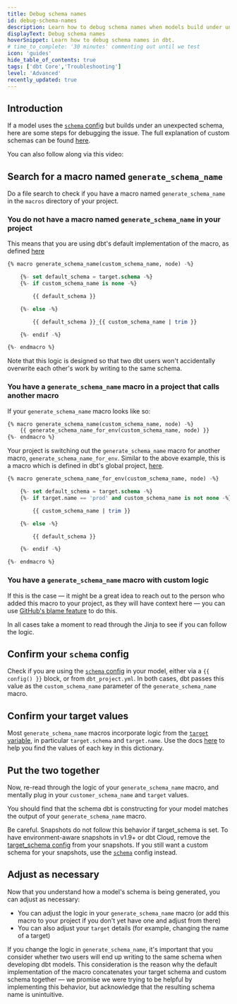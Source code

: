 ```yaml
---
title: Debug schema names
id: debug-schema-names
description: Learn how to debug schema names when models build under unexpected schemas.
displayText: Debug schema names
hoverSnippet: Learn how to debug schema names in dbt.
# time_to_complete: '30 minutes' commenting out until we test
icon: 'guides'
hide_table_of_contents: true
tags: ['dbt Core','Troubleshooting']
level: 'Advanced'
recently_updated: true
---
```


<div style={{maxWidth: '900px'}}>

## Introduction

If a model uses the [`schema` config](/reference/resource-properties/schema) but builds under an unexpected schema, here are some steps for debugging the issue. The full explanation of custom schemas can be found [here](/docs/build/custom-schemas).


You can also follow along via this video:

<LoomVideo id="1c6e33b504da432dbd07c4cb7f35478e" />

## Search for a macro named `generate_schema_name`
Do a file search to check if you have a macro named `generate_schema_name` in the `macros` directory of your project.

### You do not have a macro named `generate_schema_name` in your project
This means that you are using dbt's default implementation of the macro, as defined [here](https://github.com/dbt-labs/dbt-adapters/blob/60005a0a2bd33b61cb65a591bc1604b1b3fd25d5/dbt/include/global_project/macros/get_custom_name/get_custom_schema.sql)

```sql
{% macro generate_schema_name(custom_schema_name, node) -%}

    {%- set default_schema = target.schema -%}
    {%- if custom_schema_name is none -%}

        {{ default_schema }}

    {%- else -%}

        {{ default_schema }}_{{ custom_schema_name | trim }}

    {%- endif -%}

{%- endmacro %}
```

Note that this logic is designed so that two dbt users won't accidentally overwrite each other's work by writing to the same schema.

### You have a `generate_schema_name` macro in a project that calls another macro
If your `generate_schema_name` macro looks like so:
```sql
{% macro generate_schema_name(custom_schema_name, node) -%}
    {{ generate_schema_name_for_env(custom_schema_name, node) }}
{%- endmacro %}
```
Your project is switching out the `generate_schema_name` macro for another macro, `generate_schema_name_for_env`. Similar to the above example, this is a macro which is defined in dbt's global project, [here](https://github.com/dbt-labs/dbt-adapters/blob/main/dbt/include/global_project/macros/get_custom_name/get_custom_schema.sql).
```sql
{% macro generate_schema_name_for_env(custom_schema_name, node) -%}

    {%- set default_schema = target.schema -%}
    {%- if target.name == 'prod' and custom_schema_name is not none -%}

        {{ custom_schema_name | trim }}

    {%- else -%}

        {{ default_schema }}

    {%- endif -%}

{%- endmacro %}
```
### You have a `generate_schema_name` macro with custom logic

If this is the case — it might be a great idea to reach out to the person who added this macro to your project, as they will have context here — you can use [GitHub's blame feature](https://docs.github.com/en/free-pro-team@latest/github/managing-files-in-a-repository/tracking-changes-in-a-file) to do this.

In all cases take a moment to read through the Jinja to see if you can follow the logic.


## Confirm your `schema` config
Check if you are using the [`schema` config](/reference/resource-properties/schema) in your model, either via a `{{ config() }}` block, or from `dbt_project.yml`. In both cases, dbt passes this value as the `custom_schema_name` parameter of the `generate_schema_name` macro.


## Confirm your target values
Most `generate_schema_name` macros incorporate logic from the [`target` variable](/reference/dbt-jinja-functions/target), in particular `target.schema` and `target.name`. Use the docs [here](/reference/dbt-jinja-functions/target) to help you find the values of each key in this dictionary.


## Put the two together

Now, re-read through the logic of your `generate_schema_name` macro, and mentally plug in your `customer_schema_name` and `target` values.

You should find that the schema dbt is constructing for your model matches the output of your `generate_schema_name` macro.

Be careful. Snapshots do not follow this behavior if target_schema is set. To have environment-aware snapshots in v1.9+ or dbt Cloud, remove the [target_schema config](/reference/resource-configs/target_schema) from your snapshots. If you still want a custom schema for your snapshots, use the [`schema`](/reference/resource-configs/schema) config instead.

## Adjust as necessary

Now that you understand how a model's schema is being generated, you can adjust as necessary:
- You can adjust the logic in your `generate_schema_name` macro (or add this macro to your project if you don't yet have one and adjust from there)
- You can also adjust your `target` details (for example, changing the name of a target)

If you change the logic in `generate_schema_name`, it's important that you consider whether two users will end up writing to the same schema when developing dbt models. This consideration is the reason why the default implementation of the macro concatenates your target schema and custom schema together — we promise we were trying to be helpful by implementing this behavior, but acknowledge that the resulting schema name is unintuitive.

</div>
